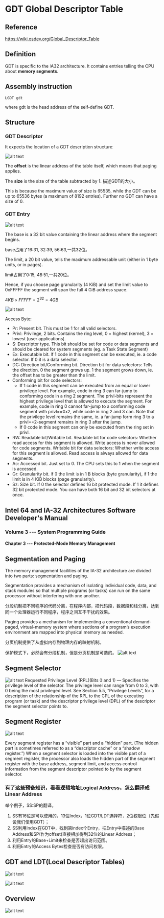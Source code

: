 # GDT Global Descriptor Table

## Reference 
https://wiki.osdev.org/Global_Descriptor_Table

## Definition
GDT is specific to the IA32 architecture. It contains entries telling the CPU about **memory segments**.

## Assembly instruction
```
LGDT gdt
```
where gdt is the head address of the self-define GDT.

## Structure

### GDT Descriptor
It expects the location of a GDT description structure:

![alt text](./images/Gdtr.png)

The **offset** is the linear address of the table itself, which means that paging applies.

The **size** is the size of the table subtracted by 1.
描述GDT的大小。

This is because the maximum value of size is 65535, while the GDT can be up to 65536 bytes (a maximum of 8192 entries). Further no GDT can have a size of 0.

### GDT Entry

![alt text](./images/GDT_Entry.png)

The base is a 32 bit value containing the linear address where the segment begins. 

base占用了16:31, 32:39, 56:63,一共32位。

The limit, a 20 bit value, tells the maximum addressable unit (either in 1 byte units, or in pages).

limit占用了0:15, 48:51,一共20位。

Hence, if you choose page granularity (4 KiB) and set the limit value to 0xFFFFF the segment will span the full 4 GiB address space.

$4KB \times FFFFF = 2^{32} = 4GB$

![alt text](./images/Gdt_bits_fixed.png)

Access Byte:
- Pr: Present bit. This must be 1 for all valid selectors.
- Privl: Privilege, 2 bits. Contains the ring level, 0 = highest (kernel), 3 = lowest (user applications).
- S: Descriptor type. This bit should be set for code or data segments and should be cleared for system segments (eg. a Task State Segment)
- Ex: Executable bit. If 1 code in this segment can be executed, ie. a code selector. If 0 it is a data selector.
- DC: Direction bit/Conforming bit.
Direction bit for data selectors: Tells the direction. 0 the segment grows up. 1 the segment grows down, ie. the offset has to be greater than the limit.
- Conforming bit for code selectors:
    - If 1 code in this segment can be executed from an equal or lower privilege level. For example, code in ring 3 can far-jump to conforming code in a ring 2 segment. The privl-bits represent the highest privilege level that is allowed to execute the segment. For example, code in ring 0 cannot far-jump to a conforming code segment with privl==0x2, while code in ring 2 and 3 can. Note that the privilege level remains the same, ie. a far-jump form ring 3 to a privl==2-segment remains in ring 3 after the jump.
    - If 0 code in this segment can only be executed from the ring set in privl.
- RW: Readable bit/Writable bit.
Readable bit for code selectors: Whether read access for this segment is allowed. Write access is never allowed for code segments.
Writable bit for data selectors: Whether write access for this segment is allowed. Read access is always allowed for data segments.
- Ac: Accessed bit. Just set to 0. The CPU sets this to 1 when the segment is accessed.
- Gr: Granularity bit. If 0 the limit is in 1 B blocks (byte granularity), if 1 the limit is in 4 KiB blocks (page granularity).
- Sz: Size bit. If 0 the selector defines 16 bit protected mode. If 1 it defines 32 bit protected mode. You can have both 16 bit and 32 bit selectors at once.

## Intel 64 and IA-32 Architectures Software Developer's Manual
### Volume 3 --- System Programming Guide
#### Chapter 3 --- Protected-Mode Memory Management

## Segmentation and Paging
The memory management facilities of the IA-32 architecture are divided into two parts: segmentation and paging. 

Segmentation provides a mechanism of isolating individual code, data, and stack modules so that multiple programs (or tasks) can run on the same processor without interfering with one another. 

分段机制把不同程序的代码分离，在程序内部，把代码段，数据段和栈分离，达到同一个处理器运行不同程序，程序之间互不干扰的效果。

Paging provides a mechanism for implementing a conventional demand-paged, virtual-memory system where sections of a program’s execution environment are mapped into physical memory as needed.

分页机制提供了从虚拟内存到物理内存的映射机制。

保护模式下，必然会有分段机制，但是分页机制是可选的。
![alt text](./images/Segmentation-Paging.png)

## Segment Selector
![alt text](./images/Segment-Selector.png)
Requested Privilege Level (RPL)(Bits 0 and 1) — Specifies the privilege level of the selector. The privilege level can range from 0 to 3, with 0 being the most privileged level. See Section 5.5, “Privilege Levels”, for a description of the relationship of the RPL to the CPL of the executing program (or task) and the descriptor privilege level (DPL) of the descriptor the segment selector points to.

## Segment Register
![alt text](./images/Segment-Register.png)

Every segment register has a “visible” part and a “hidden” part. (The hidden part is sometimes referred to as a “descriptor cache” or a “shadow register.”) When a segment selector is loaded into the visible part of a segment register, the processor also loads the hidden part of the segment register with the base address, segment limit, and access control information from the segment descriptor pointed to by the segment selector.

### 有了这些预备知识，看看逻辑地址Logical Address，怎么翻译成Linear Address
举个例子，SS:SP的翻译。
1. SS有16位是可以使用的，13位Index，1位GDT/LDT选择符，2位权限位（先假设我们使用GDT）；
2. SS利用Index在GDT中，找到第index个Entry，把Entry中描述的Base Address和SP(作为offset)直接相加得到32位的Linear Address；
3. 利用Entry的Base+Limit来检查是否超出访问范围。
4. 利用Entry的Access Bytes检查是否有访问权限。

## GDT and LDT(Local Descriptor Tables)

![alt text](./images/GDT-LDT.png)

![alt text](./images/ldt-gdt.jpg)
## Overview
![alt text](./images/System-Level.png)
